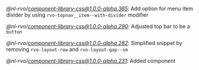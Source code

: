 *@nl-rvo/component-library-css@1.0.0-alpha.365*:
Add option for menu item divider by using `rvo-topnav__item--with-divider` modifier

*@nl-rvo/component-library-css@1.0.0-alpha.290*:
Adjusted top bar to be a `button`

*@nl-rvo/component-library-css@1.0.0-alpha.282*:
Simplified snippet by removing `rvo-layout-row` and `rvo-layout-gap--sm`

*@nl-rvo/component-library-css@1.0.0-alpha.231*:
Added component
